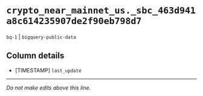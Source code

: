 # `crypto_near_mainnet_us._sbc_463d941a8c614235907de2f90eb798d7`
`bq-1` | `bigquery-public-data`

## Column details
* [TIMESTAMP] `last_update`

-------------------------------------------------------------------------------
*Do not make edits above this line.*
